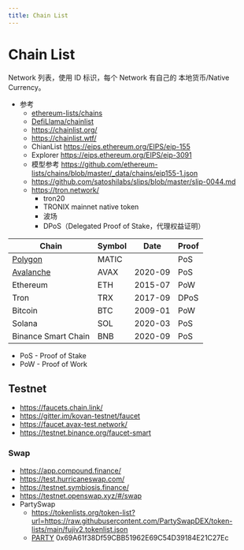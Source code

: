 ```yaml
---
title: Chain List
---
```


# Chain List

Network 列表，使用 ID 标识，每个 Network 有自己的 本地货币/Native Currency。

- 参考
  - [ethereum-lists/chains](https://github.com/ethereum-lists/chains)
  - [DefiLlama/chainlist](https://github.com/DefiLlama/chainlist)
  - https://chainlist.org/
  - https://chainlist.wtf/
  - ChianList https://eips.ethereum.org/EIPS/eip-155
  - Explorer https://eips.ethereum.org/EIPS/eip-3091
  - 模型参考 https://github.com/ethereum-lists/chains/blob/master/_data/chains/eip155-1.json
  - https://github.com/satoshilabs/slips/blob/master/slip-0044.md
  - https://tron.network/
    - tron20
    - TRONIX mainnet native token
    - 波场
    - DPoS（Delegated Proof of Stake，代理权益证明）

| Chain                       | Symbol | Date    | Proof |
| --------------------------- | ------ | ------- | ----- |
| [Polygon](./polygon.md)     | MATIC  |         | PoS   |
| [Avalanche](./avalanche.md) | AVAX   | 2020-09 | PoS   |
| Ethereum                    | ETH    | 2015-07 | PoW   |
| Tron                        | TRX    | 2017-09 | DPoS  |
| Bitcoin                     | BTC    | 2009-01 | PoW   |
| Solana                      | SOL    | 2020-03 | PoS   |
| Binance Smart Chain         | BNB    | 2020-09 | PoS   |

- PoS - Proof of Stake
- PoW - Proof of Work

## Testnet

- https://faucets.chain.link/
- https://gitter.im/kovan-testnet/faucet
- https://faucet.avax-test.network/
- https://testnet.binance.org/faucet-smart

### Swap

- https://app.compound.finance/
- https://test.hurricaneswap.com/
- https://testnet.symbiosis.finance/
- https://testnet.openswap.xyz/#/swap
- PartySwap
  - https://tokenlists.org/token-list?url=https://raw.githubusercontent.com/PartySwapDEX/token-lists/main/fujiv2.tokenlist.json
  - [PARTY](../swap/partyswap.md) 0x69A61f38Df59CBB51962E69C54D39184E21C27Ec
